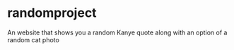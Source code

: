 # randomproject
An website that shows you a random Kanye quote along with an option of a random cat photo
